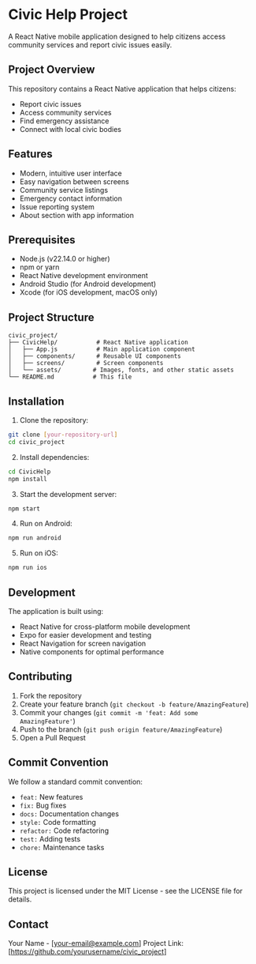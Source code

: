 # Civic Help Project

A React Native mobile application designed to help citizens access community services and report civic issues easily.

## Project Overview

This repository contains a React Native application that helps citizens:
- Report civic issues
- Access community services
- Find emergency assistance
- Connect with local civic bodies

## Features

- Modern, intuitive user interface
- Easy navigation between screens
- Community service listings
- Emergency contact information
- Issue reporting system
- About section with app information

## Prerequisites

- Node.js (v22.14.0 or higher)
- npm or yarn
- React Native development environment
- Android Studio (for Android development)
- Xcode (for iOS development, macOS only)

## Project Structure

```
civic_project/
├── CivicHelp/           # React Native application
│   ├── App.js           # Main application component
│   ├── components/      # Reusable UI components
│   ├── screens/         # Screen components
│   └── assets/         # Images, fonts, and other static assets
└── README.md           # This file
```

## Installation

1. Clone the repository:
```bash
git clone [your-repository-url]
cd civic_project
```

2. Install dependencies:
```bash
cd CivicHelp
npm install
```

3. Start the development server:
```bash
npm start
```

4. Run on Android:
```bash
npm run android
```

5. Run on iOS:
```bash
npm run ios
```

## Development

The application is built using:
- React Native for cross-platform mobile development
- Expo for easier development and testing
- React Navigation for screen navigation
- Native components for optimal performance

## Contributing

1. Fork the repository
2. Create your feature branch (`git checkout -b feature/AmazingFeature`)
3. Commit your changes (`git commit -m 'feat: Add some AmazingFeature'`)
4. Push to the branch (`git push origin feature/AmazingFeature`)
5. Open a Pull Request

## Commit Convention

We follow a standard commit convention:
- `feat:` New features
- `fix:` Bug fixes
- `docs:` Documentation changes
- `style:` Code formatting
- `refactor:` Code refactoring
- `test:` Adding tests
- `chore:` Maintenance tasks

## License

This project is licensed under the MIT License - see the LICENSE file for details.

## Contact

Your Name - [your-email@example.com]
Project Link: [https://github.com/yourusername/civic_project]

